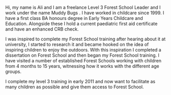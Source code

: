 Hi, my name is Ali and I am a freelance Level 3 Forest School Leader and I work under the name Muddy Bugs . I have worked in childcare since 1999. I have a first class BA honours degree in Early Years Childcare and Education. Alongside these I hold a current paediatric first aid certificate and have an enhanced CRB check.

I was inspired to complete my Forest School training after hearing about it at university, I started to research it and became hooked on the idea of inspiring children to enjoy the outdoors. With this inspiration I completed a dissertation on Forest School and then began my Forest School training. I have visited a number of established Forest Schools working with children from 4 months to 15 years, witnessing how it works with the different age groups.

I complete my level 3 training in early 2011 and now want to facilitate as many children as possible and give them access to Forest School.
